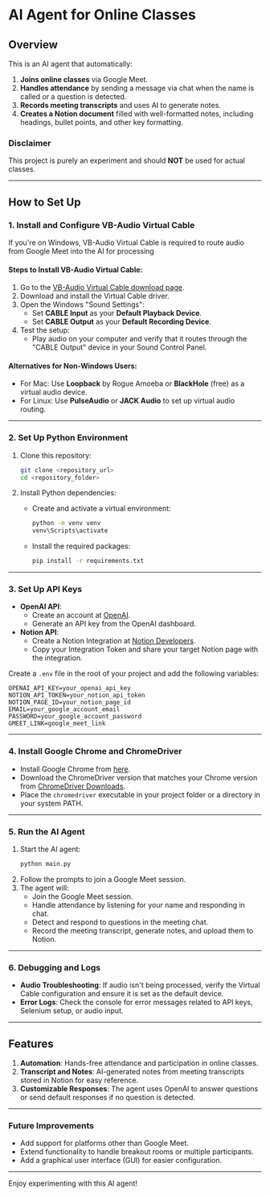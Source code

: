 
# AI Agent for Online Classes

## **Overview**

This is an AI agent that automatically:
1. **Joins online classes** via Google Meet.
2. **Handles attendance** by sending a message via chat when the name is called or a question is detected.
3. **Records meeting transcripts** and uses AI to generate notes.
4. **Creates a Notion document** filled with well-formatted notes, including headings, bullet points, and other key formatting.

### **Disclaimer**
This project is purely an experiment and should **NOT** be used for actual classes.

---

## **How to Set Up**

### **1. Install and Configure VB-Audio Virtual Cable**
If you're on Windows, VB-Audio Virtual Cable is required to route audio from Google Meet into the AI for processing

#### **Steps to Install VB-Audio Virtual Cable:**
1. Go to the [VB-Audio Virtual Cable download page](https://vb-audio.com/Cable/).
2. Download and install the Virtual Cable driver.
3. Open the Windows "Sound Settings":
   - Set **CABLE Input** as your **Default Playback Device**.
   - Set **CABLE Output** as your **Default Recording Device**.
4. Test the setup:
   - Play audio on your computer and verify that it routes through the "CABLE Output" device in your Sound Control Panel.

#### **Alternatives for Non-Windows Users:**
- For Mac: Use **Loopback** by Rogue Amoeba or **BlackHole** (free) as a virtual audio device.
- For Linux: Use **PulseAudio** or **JACK Audio** to set up virtual audio routing.

---

### **2. Set Up Python Environment**
1. Clone this repository:
   ```bash
   git clone <repository_url>
   cd <repository_folder>
   ```

2. Install Python dependencies:
   - Create and activate a virtual environment:
     ```bash
     python -m venv venv
     venv\Scripts\activate
     ```
   - Install the required packages:
     ```bash
     pip install -r requirements.txt
     ```

---

### **3. Set Up API Keys**
- **OpenAI API**:
  - Create an account at [OpenAI](https://openai.com/).
  - Generate an API key from the OpenAI dashboard.
- **Notion API**:
  - Create a Notion Integration at [Notion Developers](https://www.notion.so/my-integrations).
  - Copy your Integration Token and share your target Notion page with the integration.

Create a `.env` file in the root of your project and add the following variables:
```env
OPENAI_API_KEY=your_openai_api_key
NOTION_API_TOKEN=your_notion_api_token
NOTION_PAGE_ID=your_notion_page_id
EMAIL=your_google_account_email
PASSWORD=your_google_account_password
GMEET_LINK=google_meet_link
```

---

### **4. Install Google Chrome and ChromeDriver**
- Install Google Chrome from [here](https://www.google.com/chrome/).
- Download the ChromeDriver version that matches your Chrome version from [ChromeDriver Downloads](https://sites.google.com/chromium.org/driver/).
- Place the `chromedriver` executable in your project folder or a directory in your system PATH.

---

### **5. Run the AI Agent**
1. Start the AI agent:
   ```bash
   python main.py
   ```
2. Follow the prompts to join a Google Meet session.
3. The agent will:
   - Join the Google Meet session.
   - Handle attendance by listening for your name and responding in chat.
   - Detect and respond to questions in the meeting chat.
   - Record the meeting transcript, generate notes, and upload them to Notion.

---

### **6. Debugging and Logs**
- **Audio Troubleshooting**: If audio isn't being processed, verify the Virtual Cable configuration and ensure it is set as the default device.
- **Error Logs**: Check the console for error messages related to API keys, Selenium setup, or audio input.

---

## **Features**
1. **Automation**: Hands-free attendance and participation in online classes.
2. **Transcript and Notes**: AI-generated notes from meeting transcripts stored in Notion for easy reference.
3. **Customizable Responses**: The agent uses OpenAI to answer questions or send default responses if no question is detected.

---

### **Future Improvements**
- Add support for platforms other than Google Meet.
- Extend functionality to handle breakout rooms or multiple participants.
- Add a graphical user interface (GUI) for easier configuration. 

---

Enjoy experimenting with this AI agent!
